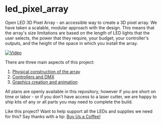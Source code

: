 # led_pixel_array
Open LED 3D Pixel Array - an accessible way to create a 3D pixel array. We have taken a scalable, modular approach with the design. This means that the array's size limitations are based on the length of LED lights that the user selects, the power that they require, your budget, your controller's outputs, and the height of the space in which you install the array. 

[![Video](https://lh3.googleusercontent.com/pw/AP1GczMePpHNxaC65DAdghEDF-s4h9G1tV5pRHBBAXmmiWESrkQp6w9WsVxV2PpxtOvIkL-MlxjSv_IMMSKzYZKFyssS9OPL2YkIoY0fcW9GPA66AV1cwYzceesSw0oSEkdQw7FZcPkpY5S4fhFrBvmhXiShSQ=w1039-h739-s-no-gm?authuser=0)](https://vimeo.com/929125024)


There are three main aspects of this project:
1. [Physical construction of the array](https://github.com/IttyBittyArtist/led_pixel_array/wiki/LED-Array-Construction) 
2. [Controllers and DMX](https://github.com/IttyBittyArtist/led_pixel_array/wiki/Controlling-LEDs-with-DMX)
3. [Graphics creation and animation]()

All plans are openly available in this repository, however if you are short on time or labor - or if you don't have access to a laser cutter, we are happy to ship kits of any or all parts you may need to complete the build. 





Like this project? Want to help support all the LEDs and supplies we need for this?
Say thanks with a tip:
[Buy Us a Coffee!](https://www.buymeacoffee.com/lt92tjjk1x)

